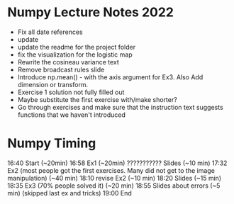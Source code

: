 # Numpy Lecture Notes 2022

- Fix all date references
- update
- update the readme for the project folder
- fix the visualization for the logistic map
- Rewrite the cosineau variance text
- Remove broadcast rules slide
- Introduce np.mean() - with the axis argument for Ex3. Also Add dimension or transform.
- Exercise 1 solution not fully filled out
- Maybe substitute the first exercise with/make shorter?
- Go through exercises and make sure that the instruction text suggests functions that we haven't introduced



# Numpy Timing
16:40
    Start (~20min)
16:58
    Ex1 (~20min)
???????????
    Slides (~10 min)
17:32
    Ex2 (most people got the first exercises. Many did not get to the image manipulation) (~40 min)
18:10
    revise Ex2 (~10 min)
18:20
    Slides (~15 min)
18:35
    Ex3 (70% people solved it) (~20 min)
18:55
    Slides about errors (~5 min)
    (skipped last ex and tricks)
19:00
    End